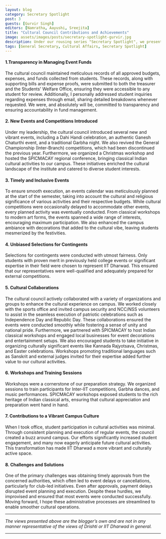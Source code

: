 ```yaml
---
layout: blog
category: Secretary Spotlight
post: 3
guests: [Gurvir Singh]
editors: [Namratha, Aayushi, Sreejita]
title: "Cultural Council Contributions and Achievements"
image: assets/images/posts/secretary-spotlight-gurvir.jpg
description: Under our rousing series "Secretary Spotlight", we present to you a stirring interview with our "General Secretary of Cultural Affairs" where the crucial questions on transparency, execution of inclusive events, selection of contingents, cultural collaborations and the regular conduction of workshops are answered and illuminated upon. This post provides an insight to the working of our institute's cultural department and it's accomplishments!
tags: [General Secretary, Cultural Affairs, Secretary Spotlight]
---
```


#### 1.Transparency in Managing Event Funds

The cultural council maintained meticulous records of all approved budgets, expenses, and funds
collected from students. These records, along with supporting bills and expense proofs, were
submitted to both the treasurer and the Students' Welfare Office, ensuring they were accessible to
any student for review. Additionally, I personally addressed student inquiries regarding expenses
through email, sharing detailed breakdowns whenever requested. We were, and absolutely will be,
committed to transparency and ensuring accountability in fund management.

#### 2. New Events and Competitions Introduced

Under my leadership, the cultural council introduced several new and vibrant events, including a
Dahi Handi celebration, an authentic Ganesh Chaturthi event, and a traditional Garbha night. We
also revived the General Championship (Inter-Branch) competitions, which had been discontinued
the previous year. Furthermore, we organized a Christmas workshop and hosted the SPICMACAY
regional conference, bringing classical Indian cultural activities to our campus. These initiatives
enriched the cultural landscape of the institute and catered to diverse student interests.

#### 3. Timely and Inclusive Events

To ensure smooth execution, an events calendar was meticulously planned at the start of the
semester, taking into account the cultural and religious significance of various activities and their
respective budgets. While cultural competitions were occasionally delayed to accommodate other
events, every planned activity was eventually conducted. From classical workshops to modern art
forms, the events spanned a wide range of interests, encouraging maximum participation. We also
enhanced the campus ambiance with decorations that added to the cultural vibe, leaving students
mesmerized by the festivities.

#### 4. Unbiased Selections for Contingents

Selections for contingents were conducted with utmost fairness. Only students with proven merit in
previously held college events or significant expertise in their field were chosen to represent IIT
Dharwad. This ensured that our representatives were well-qualified and adequately prepared for
external competitions.

#### 5. Cultural Collaborations

The cultural council actively collaborated with a variety of organizations and groups to enhance the
cultural experience on campus. We worked closely with the sports office and invited campus
security and NCC/NSS volunteers to assist in the seamless execution of patriotic celebrations such
as Independence Day and Republic Day. These collaborations ensured the events were conducted
smoothly while fostering a sense of unity and national pride.
Furthermore, we partnered with SPICMACAY to host Indian classical workshops and engaged local
businesses for event decorations and entertainment setups. We also encouraged students to take
initiative in organizing culturally significant events like Kannada Rajyotsava, Christmas, and Easter
celebrations. Workshops promoting traditional languages such as Sanskrit and external judges
invited for their expertise added further value to our cultural activities.

#### 6. Workshops and Training Sessions

Workshops were a cornerstone of our preparation strategy. We organized sessions to train
participants for Inter-IIT competitions, Garbha dances, and music performances. SPICMACAY
workshops exposed students to the rich heritage of Indian classical arts, ensuring that cultural
appreciation and preparation went hand in hand.

#### 7. Contributions to a Vibrant Campus Culture

When I took office, student participation in cultural activities was minimal. Through consistent
planning and execution of regular events, the council created a buzz around campus. Our efforts
significantly increased student engagement, and many now eagerly anticipate future cultural
activities. This transformation has made IIT Dharwad a more vibrant and culturally active space.

#### 8. Challenges and Solutions

One of the primary challenges was obtaining timely approvals from the concerned authorities, which
often led to event delays or cancellations, particularly for club-led initiatives. Even after approvals,
payment delays disrupted event planning and execution. Despite these hurdles, we improvised and
ensured that most events were conducted successfully. Moving forward, I hope these administrative
processes are streamlined to enable smoother cultural operations.

---

_The views presented above are the blogger’s own and are not in any manner representative of the views of Drishti or IIT Dharwad in general._

---
